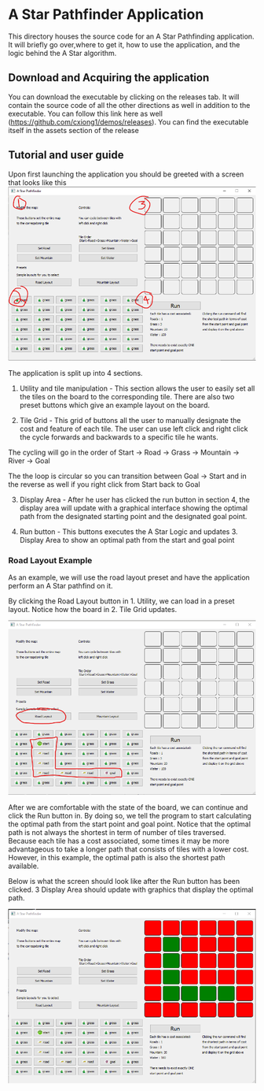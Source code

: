 # A Star Pathfinder Application

This directory houses the source code for an A Star Pathfinding application. It will briefly go 
over,where to get it, how to use the application, and the logic behind the A Star algorithm.


## Download and Acquiring the application
You can download the executable by clicking on the releases tab. It will contain the source
code of all the other directions as well in addition to the executable. You can follow
this link here as well (https://github.com/cxiong1/demos/releases). You can find the 
executable itself in the assets section of the release

## Tutorial and user guide

Upon first launching the application you should be greeted with a screen that looks like this
![start screen](readmeimgs/start.png)

The application is split up into 4 sections.

1. Utility and tile manipulation - This section allows the user to easily set all the tiles 
on the board to the corresponding tile. There are also two preset buttons which give an example
layout on the board.

2. Tile Grid - This grid of buttons all the user to manually designate the cost and feature
of each tile. The user can use left click and right click the cycle forwards and backwards
to a specific tile he wants. 

The cycling will go in the order of Start -> Road -> Grass -> Mountain -> River -> Goal

The the loop is circular so you can transition between Goal -> Start and in the reverse
as well if you right click from Start back to Goal

3. Display Area - After he user has clicked the run button in section 4, the display area
will update with a graphical interface showing the optimal path from the designated starting 
point and the designated goal point. 

4. Run button - This buttons executes the A Star Logic and updates 3. Display Area to show 
an optimal path from the start and goal point

### Road Layout Example

As an example, we will use the road layout preset and have the application perform an A Star
pathfind on it.

By clicking the Road Layout button in 1. Utility, we can load in a preset layout. Notice how the board in 
2. Tile Grid updates. 

![road layout](readmeimgs/roadlayout.png)

After we are comfortable with the state of the board, we can continue and click the Run button in. By doing so,
we tell the program to start calculating the optimal path from the start point and goal point. Notice that the optimal path 
is not always the shortest in term of number of tiles traversed. Because each tile has a cost associated, some times 
it may be more advantageous to take a longer path that consists of tiles with a lower cost. However, in this example,
the optimal path is also the shortest path available.

Below is what the screen should look like after the Run button has been clicked. 3 Display Area should update with
graphics that display the optimal path.

![road executed](readmeimgs/roadexecuted.png)

